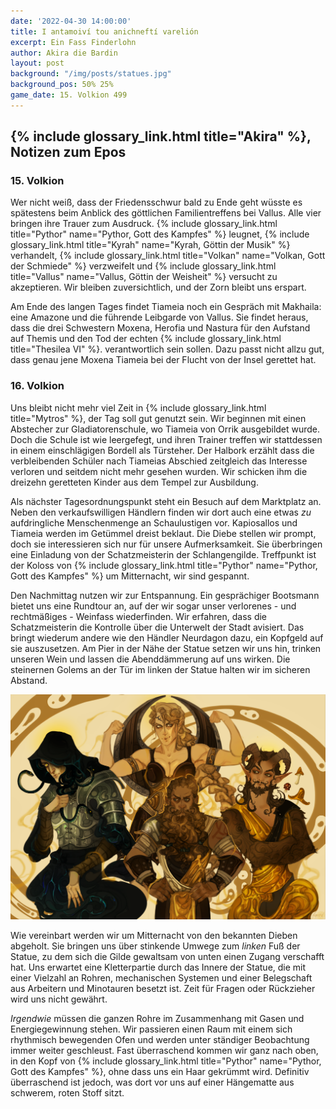 ```yaml
---
date: '2022-04-30 14:00:00'
title: I antamoiví tou anichneftí varelión
excerpt: Ein Fass Finderlohn
author: Akira die Bardin
layout: post
background: "/img/posts/statues.jpg"
background_pos: 50% 25%
game_date: 15. Volkion 499
---
```


## {% include glossary_link.html title="Akira" %}, Notizen zum Epos

### 15. Volkion

Wer nicht weiß, dass der Friedensschwur bald zu Ende geht wüsste es spätestens beim Anblick des göttlichen Familientreffens bei Vallus. Alle vier bringen ihre Trauer zum Ausdruck. {% include glossary_link.html title="Pythor" name="Pythor, Gott des Kampfes" %} leugnet, {% include glossary_link.html title="Kyrah" name="Kyrah, Göttin der Musik" %} verhandelt, {% include glossary_link.html title="Volkan" name="Volkan, Gott der Schmiede" %} verzweifelt und {% include glossary_link.html title="Vallus" name="Vallus, Göttin der Weisheit" %} versucht zu akzeptieren. Wir bleiben zuversichtlich, und der Zorn bleibt uns erspart.

Am Ende des langen Tages findet Tiameia noch ein Gespräch mit Makhaila: eine Amazone und die führende Leibgarde von Vallus. Sie findet heraus, dass die drei Schwestern Moxena, Herofia und Nastura für den Aufstand auf Themis und den Tod der echten {% include glossary_link.html title="Thesilea VI" %}. verantwortlich sein sollen. Dazu passt nicht allzu gut, dass genau jene Moxena Tiameia bei der Flucht von der Insel gerettet hat.

### 16. Volkion

Uns bleibt nicht mehr viel Zeit in {% include glossary_link.html title="Mytros" %}, der Tag soll gut genutzt sein. Wir beginnen mit einen Abstecher zur Gladiatorenschule, wo Tiameia von Orrik ausgebildet wurde. Doch die Schule ist wie leergefegt, und ihren Trainer treffen wir stattdessen in einem einschlägigen Bordell als Türsteher. Der Halbork erzählt dass die verbleibenden Schüler nach Tiameias Abschied zeitgleich das Interesse verloren und seitdem nicht mehr gesehen wurden. Wir schicken ihm die dreizehn geretteten Kinder aus dem Tempel zur Ausbildung.

Als nächster Tagesordnungspunkt steht ein Besuch auf dem Marktplatz an. Neben den verkaufswilligen Händlern finden wir dort auch eine etwas _zu_ aufdringliche Menschenmenge an Schaulustigen vor. Kapiosallos und Tiameia werden im Getümmel dreist beklaut. Die Diebe stellen wir prompt, doch sie interessieren sich nur für unsere Aufmerksamkeit. Sie überbringen eine Einladung von der Schatzmeisterin der Schlangengilde. Treffpunkt ist der Koloss von {% include glossary_link.html title="Pythor" name="Pythor, Gott des Kampfes" %} um Mitternacht, wir sind gespannt.

Den Nachmittag nutzen wir zur Entspannung. Ein gesprächiger Bootsmann bietet uns eine Rundtour an, auf der wir sogar unser verlorenes - und rechtmäßiges - Weinfass wiederfinden. Wir erfahren, dass die Schatzmeisterin die Kontrolle über die Unterwelt der Stadt avisiert. Das bringt wiederum andere wie den Händler Neurdagon dazu, ein Kopfgeld auf sie auszusetzen. Am Pier in der Nähe der Statue setzen wir uns hin, trinken unseren Wein und lassen die Abenddämmerung auf uns wirken. Die steinernen Golems an der Tür im linken der Statue halten wir im sicheren Abstand.

<img src="/img/posts/group art with signature small.png" class="group-cover-image">
<style>
@media (min-width: 620px) {
  .post img.group-cover-image{
    transform: scale(1.5);
    margin: 150px auto;
  }
}
</style>

Wie vereinbart werden wir um Mitternacht von den bekannten Dieben abgeholt. Sie bringen uns über stinkende Umwege zum _linken_ Fuß der Statue, zu dem sich die Gilde gewaltsam von unten einen Zugang verschafft hat. Uns erwartet eine Kletterpartie durch das Innere der Statue, die mit einer Vielzahl an Rohren, mechanischen Systemen und einer Belegschaft aus Arbeitern und Minotauren besetzt ist. Zeit für Fragen oder Rückzieher wird uns nicht gewährt.

_Irgendwie_ müssen die ganzen Rohre im Zusammenhang mit Gasen und Energiegewinnung stehen. Wir passieren einen Raum mit einem sich rhythmisch bewegenden Ofen und werden unter ständiger Beobachtung immer weiter geschleust. Fast überraschend kommen wir ganz nach oben, in den Kopf von {% include glossary_link.html title="Pythor" name="Pythor, Gott des Kampfes" %}, ohne dass uns ein Haar gekrümmt wird. Definitiv überraschend ist jedoch, was dort vor uns auf einer Hängematte aus schwerem, roten Stoff sitzt.
